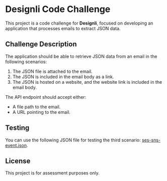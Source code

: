 # Designli Code Challenge

This project is a code challenge for **Designli**, focused on developing an application that processes emails to extract JSON data.

## Challenge Description

The application should be able to retrieve JSON data from an email in the following scenarios:
1. The JSON file is attached to the email.
2. The JSON is included in the email body as a link.
3. The JSON is hosted on a website, and the website link is included in the email body.

The API endpoint should accept either:
- A file path to the email.
- A URL pointing to the email.

## Testing

You can use the following JSON file for testing the third scenario:
[ses-sns-event.json](https://0xdeafdead.github.io/designli-assessment/ses-sns-event.json).

## License

This project is for assessment purposes only.
